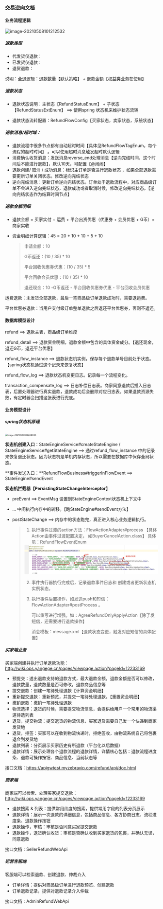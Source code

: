 ### 交易逆向文档

#### 业务流程逻辑

<img src="/Users/zhangxiaoxia/git_dir/learn/images/逆向业务流程图.png" alt="image-20210508101212532" style="zoom:100%;" />



##### 退款类型

* 代发货仅退款：
* 已发货仅退款：
* 退货退款：

说明：全退逻辑：退款数量【默认策略】 + 退款金额【权益类业务在使用】



##### 退款状态

* 退款状态说明：主状态【RefundStatusEnum】 + 子状态【RefundStatusExtEnum】 ==> 使用spring 状态机来维护状态流转

* 退款状态流转配置：RefundFlowConfig【买家状态，卖家状态，系统状态】

  



##### 退款消息/超时域： 

* 退款流程中很多节点都有自动超时时间【具体见RefundFlowTagEnum，每个流程的超时时间】  。可以使用超时消息触发超时默认逻辑
* 消费确认收货消息：发送消息reverse_end处理消息【逆向完结时间，这个时间后不能进行退款】，默认10天，可配置【@闹闹】
* 退款创建/ 取消 / 成功消息：标识主订单是否进行退款状态 ，如果全部退款需要更新订单关闭状态。修改逆向完结状态
* 逆向完结消息：更新订单逆向完结状态。订单处于退款流程中，对应商品级订单不会进入逆向完结状态，退款成功或者取消时候，修改逆向完结状态。【逆向完结状态作为结算时间节点】





##### 退款金额明细

* 退款金额 = 买家实付 + 运费 + 平台出资优惠（优惠券 + 会员优惠 + G币）= 商家实收

* 资金明细计算逻辑：45 = 20 + 10 + 10 + 5 + 10

  > 申请金额：10
  > 
  >
  > G币返还：(10 / 35) * 10
  >
  > 平台回收优惠券优惠：(10 / 35) * 5
  >
  > 平台回收会员优惠：(10 / 35) * 10
  >
  > 退还现金：10 -G币返还 - 平台回收优惠券优惠 - 平台回收会员优惠

运费退款：未发货全部退款，最后一笔商品级订单退款成功时，需要退运费。

平台优惠券退款：当用户支付级订单整单退款之后返还平台优惠券，否则不返还。







#### 数据库模型设计

refund ==> 退款主表，商品级订单维度

refund_detail ==> 退款资金明细，退款金额中包含的具体资金成分。【退还现金，退还G币，退还平台优惠】

refund_flow_instance ==> 退款状态机实例，保存每个退款单号目前处于状态。【spring状态机通过这个记录来恢复状态】

refund_flow_log ==> 退款状态机变更日志。记录每一个流程变化。

transaction_compensate_log ==> 日志补偿日志表。商家同意退款后插入日志表，后置处理器进行真实退款，退款成功后会删除对应日志表。如果退款资源失败，有定时器会扫描这张表进行兜底。





#### 业务模型设计

##### spring状态机原理

<img src="/Users/zhangxiaoxia/git_dir/learn/images/逆向状态机图片.png" alt="image-20210508132404036" style="zoom:50%;" />



**状态机创建入口**：StateEngineService#createStateEngine / StateEngineService#getStateEngine ==> 通过refund_flow_instance 中的记录来恢复退还状态。因为状态机是单机内存状态，所以需要在数据库中保存全局状态。

**事件发送入口：**RefundFlowBusiness#triggerInFlowEvent  ==> StateEngine#sendEvent

**状态机拦截器【PersistingStateChangeInterceptor】**

* preEvent ==> EventMsg 设置到StateEngineContext状态机上下文中

* ... 中间执行内存中的转移。【跑StateEngine#sendEvent方法】

* postStateChange ==> 内存中的状态跑完，真正进入核心业务逻辑执行。

  > 1. 执行事件过渡的action方法：FlowActionAdapter#process 【具体Action由事件过渡配置决定， 如BuyerCancelAction.class】
  >    具体见：RefundFlowEventEnum
  >
  > <img src="../images/逆向代码逻辑图1.png" alt="image-20210508141059544" style="zoom:50%;" />
  >
  > 
  >
  > 2. 事件执行器执行完成后，记录退款事件日志和 创建或者更新状态机实例状态。
  >
  > 
  >
  > 3. 执行事件后置操作，如发送push和短信：FlowActionAdapter#postProcess 。
  >
  >    可以重写进行增强。如：AgreeRefundOnlyApplyAction【除了发短信，还需要进行退款操作】
  >
  >    消息模板：message.xml【退款状态变更，触发对应短信的具体配置】



##### 买家端业务

买家端创建并执行订单退款功能：http://wiki.ops.yangege.cn/pages/viewpage.action?pageId=12233169

- 预提交：透出退款支持的退款方式，最大退款金额，退款金额是否可以修改，退款数量，退款数量是否可修改，退款商品信息等
- 提交退款：创建一笔待处理退款【计算资金明细】
- 重新提交退款：重新预览，并提交一笔待处理退款。【重置资金明细】
- 撤销退款：撤销一笔待处理退款
- 物流选择：退货的时候，需要提交物流信息，会提供给用户一个常用的物流渠道待选列表
- 退货，提交物流：提交退货的物流信息，买家退货需要自己发一个快递到商家发货地
- 退货，拒签：买家可以在收到物流快递时，拒绝签收，由物流系统自己将包裹退会到发货地
- 退款列表：分页展示买家历史有所退款（平台化以后数据）
- 退款详情：展示处理各个退款流程的退款详情，详情核心包括：退款流程进度条、退款可操作按钮、商品信息、当前状态等

接口文档：https://apigwtest.myzebravip.com/refund/api/doc.html





##### 商家端

商家端可以检索、处理买家提交退款：http://wiki.ops.yangege.cn/pages/viewpage.action?pageId=12233169

- 退款搜索 & 列表：提供常用纬度的搜索，提供常用字段的列表分页展示
- 退款详情：展示一次退款的详细信息，包括商品信息、各方协商日志、流程进度条、退款操作按钮
- 退款操作，审核：审核是否同意买家提交退款
- 退款操作，退货确认收货：审核是否确认收到买家退货的包裹，并确认无误，同意退款

接口文档：SellerRefundWebApi





##### 运营客服端

客服端可以检索退款、创建退款、仲裁介入

- 订单详情：提供对商品级订单进行退款预览、创建退款
- 订单退款记录，提供对退款记录介入仲裁

接口文档：AdminRefundWebApi



